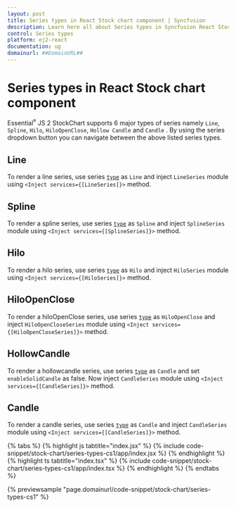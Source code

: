```yaml
---
layout: post
title: Series types in React Stock chart component | Syncfusion
description: Learn here all about Series types in Syncfusion React Stock chart component of Syncfusion Essential JS 2 and more.
control: Series types 
platform: ej2-react
documentation: ug
domainurl: ##DomainURL##
---
```


# Series types in React Stock chart component

Essential<sup style="font-size:70%">&reg;</sup> JS 2 StockChart supports 6 major types of series namely `Line`, `Spline`, `Hilo`, `HiloOpenClose`, `Hollow Candle` and `Candle` . By using the series dropdown button you can navigate between the above listed series types.

<!-- markdownlint-disable MD036 -->

## Line

To render a line series, use series [`type`](https://ej2.syncfusion.com/react/documentation/api/stock-chart/stockSeriesModel/#type) as `Line` and inject `LineSeries` module using `<Inject services={[LineSeries]}>` method.

## Spline

To render a spline series, use series [`type`](https://ej2.syncfusion.com/react/documentation/api/stock-chart/stockSeriesModel/#type) as `Spline` and inject `SplineSeries` module using `<Inject services={[SplineSeries]}>` method.

## Hilo

To render a hilo series, use series [`type`](https://ej2.syncfusion.com/react/documentation/api/stock-chart/stockSeriesModel/#type) as `Hilo` and inject `HiloSeries` module using `<Inject services={[HiloSeries]}>` method.

## HiloOpenClose

To render a hiloOpenClose series, use series [`type`](https://ej2.syncfusion.com/react/documentation/api/stock-chart/stockSeriesModel/#type) as `HiloOpenClose` and inject `HiloOpenCloseSeries` module using `<Inject services={[HiloOpenCloseSeries]}>` method.

## HollowCandle

To render a hollowcandle series, use series [`type`](https://ej2.syncfusion.com/react/documentation/api/stock-chart/stockSeriesModel/#type) as `Candle` and set `enableSolidCandle` as false. Now inject `CandleSeries` module using `<Inject services={[CandleSeries]}>` method.

## Candle

To render a candle series, use series [`type`](https://ej2.syncfusion.com/react/documentation/api/stock-chart/stockSeriesModel/#type) as `Candle` and inject `CandleSeries` module using `<Inject services={[CandleSeries]}>` method.

{% tabs %}
{% highlight js tabtitle="index.jsx" %}
{% include code-snippet/stock-chart/series-types-cs1/app/index.jsx %}
{% endhighlight %}
{% highlight ts tabtitle="index.tsx" %}
{% include code-snippet/stock-chart/series-types-cs1/app/index.tsx %}
{% endhighlight %}
{% endtabs %}

 {% previewsample "page.domainurl/code-snippet/stock-chart/series-types-cs1" %}
